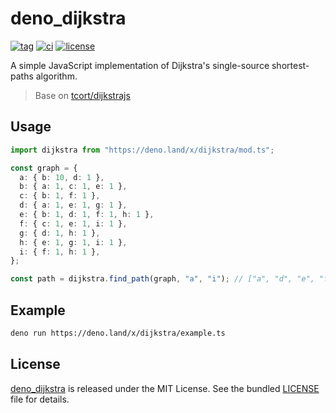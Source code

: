# deno_dijkstra

[![tag](https://img.shields.io/github/release/justjavac/deno_dijkstra)](https://github.com/justjavac/deno_dijkstra/releases)
[![ci](https://github.com/justjavac/deno_dijkstra/actions/workflows/ci.yml/badge.svg)](https://github.com/justjavac/deno_dijkstra/actions/workflows/ci.yml)
[![license](https://img.shields.io/github/license/justjavac/deno_dijkstra)](https://github.com/justjavac/deno_dijkstra/blob/master/LICENSE)

A simple JavaScript implementation of Dijkstra's single-source shortest-paths
algorithm.

> Base on [tcort/dijkstrajs](https://github.com/tcort/dijkstrajs)

## Usage

```ts
import dijkstra from "https://deno.land/x/dijkstra/mod.ts";

const graph = {
  a: { b: 10, d: 1 },
  b: { a: 1, c: 1, e: 1 },
  c: { b: 1, f: 1 },
  d: { a: 1, e: 1, g: 1 },
  e: { b: 1, d: 1, f: 1, h: 1 },
  f: { c: 1, e: 1, i: 1 },
  g: { d: 1, h: 1 },
  h: { e: 1, g: 1, i: 1 },
  i: { f: 1, h: 1 },
};

const path = dijkstra.find_path(graph, "a", "i"); // ["a", "d", "e", "f", "i"]
```

## Example

```bash
deno run https://deno.land/x/dijkstra/example.ts
```

## License

[deno_dijkstra](https://github.com/justjavac/deno_dijkstra) is released under
the MIT License. See the bundled [LICENSE](./LICENSE) file for details.
